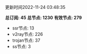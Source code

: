 更新时间2022-11-24 03:48:35

**总订阅: 45**
**总节点: 1230**
**有效节点: 279**
- ssr节点: 13
- v2ray节点: 226
- trojan节点: 37
- ss节点: 3
